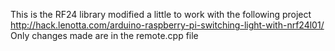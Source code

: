 This is the RF24 library modified a little to work with the following project http://hack.lenotta.com/arduino-raspberry-pi-switching-light-with-nrf24l01/
Only changes made are in the remote.cpp file

